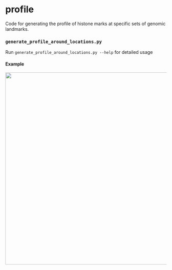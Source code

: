 # profile
Code for generating the profile of histone marks at specific sets of genomic landmarks.

### `generate_profile_around_locations.py`
Run `generate_profile_around_locations.py --help` for detailed usage

#### Example
<img src="https://github.com/zhouhaozeng/bioinformatics-codebase/blob/master/examples/example-profile-1.png" width="600">